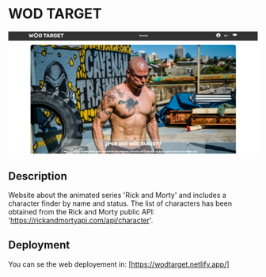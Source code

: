 # WOD TARGET
![](https://raw.githubusercontent.com/ivsp/crossfitweb/main/src/assets/images/wodtarget.JPG)

## Description
Website about the animated series 'Rick and Morty' and includes a character finder by name and status. The list of characters has been obtained from the Rick and Morty public API: 'https://rickandmortyapi.com/api/character'.

## Deployment

You can se the web deployement in: [https://wodtarget.netlify.app/]





